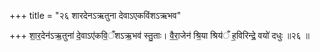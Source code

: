 +++
title = "२६ शारदेनऽऋतुना देवाऽएकविंशऽऋभव"

+++
शा॒र॒देन॑ऽऋ॒तुना॑ दे॒वाऽए॑कवि॒ँशऽऋ॒भव॑ स्तु॒ताः। वै॒रा॒जेन॑ श्रि॒या श्रिय॑ँ ह॒विरिन्द्रे॒ वयो॑ दधुः ॥२६ ॥